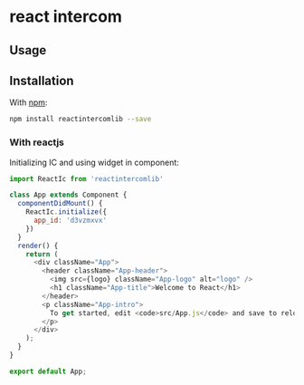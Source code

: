 # react intercom

## Usage

## Installation

With [npm](https://www.npmjs.com/):
```bash
npm install reactintercomlib --save
```

### With reactjs

Initializing IC and using widget in component:

```js
import ReactIc from 'reactintercomlib'

class App extends Component {
  componentDidMount() {
    ReactIc.initialize({
      app_id: 'd3vzmxvx'
    })
  }
  render() {
    return (
      <div className="App">
        <header className="App-header">
          <img src={logo} className="App-logo" alt="logo" />
          <h1 className="App-title">Welcome to React</h1>
        </header>
        <p className="App-intro">
          To get started, edit <code>src/App.js</code> and save to reload.
        </p>
      </div>
    );
  }
}

export default App;
```

